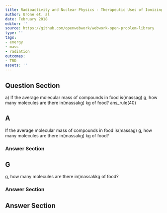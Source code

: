 ```yaml
---
title: Radioactivity and Nuclear Physics - Therapeutic Uses of Ionizing Radiation
author: Urone et. al
date: February 2018
editor: ''
source: https://github.com/openwebwork/webwork-open-problem-library
type: ''
tags:
- energy
- mass
- radiation
outcomes:
- TBD
assets: ''
---
```


## Question Section 

a) If the average molecular mass of compounds in food is(massag) g, how many molecules are there in(massakg) kg of food? 
ans_rule(40)

## A
If the average molecular mass of compounds in food is(massag) g, how many molecules are there in(massakg) kg of food? 
### Answer Section
## G
g, how many molecules are there in(massakkg of food? 
### Answer Section


## Answer Section

